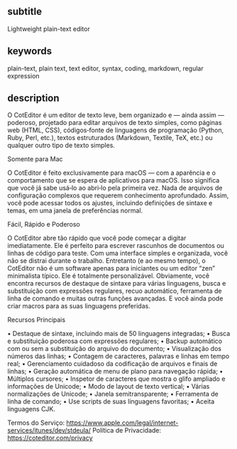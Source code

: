 
subtitle
-----------

Lightweight plain-text editor


keywords
-----------

plain-text, plain text, text editor, syntax, coding, markdown, regular expression


description
-----------

O CotEditor é um editor de texto leve, bem organizado e — ainda assim — poderoso, projetado para editar arquivos de texto simples, como páginas web (HTML, CSS), códigos‑fonte de linguagens de programação (Python, Ruby, Perl, etc.), textos estruturados (Markdown, Textile, TeX, etc.) ou qualquer outro tipo de texto simples.


Somente para Mac

O CotEditor é feito exclusivamente para macOS — com a aparência e o comportamento que se espera de aplicativos para macOS. Isso significa que você já sabe usá‑lo ao abri‑lo pela primeira vez. Nada de arquivos de configuração complexos que requerem conhecimento aprofundado. Assim, você pode acessar todos os ajustes, incluindo definições de sintaxe e temas, em uma janela de preferências normal.

Fácil, Rápido e Poderoso

O CotEditor abre tão rápido que você pode começar a digitar imediatamente. Ele é perfeito para escrever rascunhos de documentos ou linhas de código para teste. Com uma interface simples e organizada, você não se distrai durante o trabalho. Entretanto (e ao mesmo tempo), o CotEditor não é um software apenas para iniciantes ou um editor “zen” minimalista típico. Ele é totalmente personalizável. Obviamente, você encontra recursos de destaque de sintaxe para várias linguagens, busca e substituição com expressões regulares, recuo automático, ferramenta de linha de comando e muitas outras funções avançadas. E você ainda pode criar macros para as suas linguagens preferidas.

Recursos Principais

• Destaque de sintaxe, incluindo mais de 50 linguagens integradas;
• Busca e substituição poderosa com expressões regulares;
• Backup automático com ou sem a substituição do arquivo do documento;
• Visualização dos números das linhas;
• Contagem de caracteres, palavras e linhas em tempo real;
• Gerenciamento cuidadoso da codificação de arquivos e finais de linhas;
• Geração automática de menu de plano para navegação rápida;
• Múltiplos cursores;
• Inspetor de caracteres que mostra o glifo ampliado e informações de Unicode;
• Modo de layout de texto vertical;
• Várias normalizações de Unicode;
• Janela semitransparente;
• Ferramenta de linha de comando;
• Use scripts de suas linguagens favoritas;
• Aceita linguagens CJK.


Termos do Serviço: https://www.apple.com/legal/internet-services/itunes/dev/stdeula/
Política de Privacidade: https://coteditor.com/privacy
